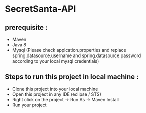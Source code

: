 # SecretSanta-API

prerequisite :
-------------
- Maven
- Java 8
- Mysql (Please check applcation.properties and replace spring.datasource.username and spring.datasource.password according to your local mysql credentials)

Steps to run this project in local machine :
--------------------------------------------
- Clone this project into your local machine
- Open this project in any IDE (eclipse / STS)
- Right click on the project -> Run As -> Maven Install
- Run your project
